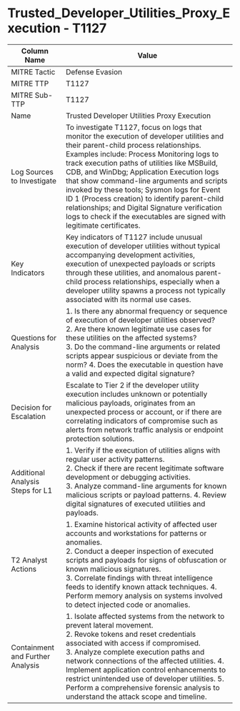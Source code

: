 # Trusted_Developer_Utilities_Proxy_Execution - T1127

| Column Name | Value |
|-------------|-------|
| MITRE Tactic | Defense Evasion |
| MITRE TTP | T1127 |
| MITRE Sub-TTP | T1127 |
| Name | Trusted Developer Utilities Proxy Execution |
| Log Sources to Investigate | To investigate T1127, focus on logs that monitor the execution of developer utilities and their parent-child process relationships. Examples include: Process Monitoring logs to track execution paths of utilities like MSBuild, CDB, and WinDbg; Application Execution logs that show command-line arguments and scripts invoked by these tools; Sysmon logs for Event ID 1 (Process creation) to identify parent-child relationships; and Digital Signature verification logs to check if the executables are signed with legitimate certificates. |
| Key Indicators | Key indicators of T1127 include unusual execution of developer utilities without typical accompanying development activities, execution of unexpected payloads or scripts through these utilities, and anomalous parent-child process relationships, especially when a developer utility spawns a process not typically associated with its normal use cases. |
| Questions for Analysis | 1. Is there any abnormal frequency or sequence of execution of developer utilities observed?<br>2. Are there known legitimate use cases for these utilities on the affected systems?<br>3. Do the command-line arguments or related scripts appear suspicious or deviate from the norm? 4. Does the executable in question have a valid and expected digital signature? |
| Decision for Escalation | Escalate to Tier 2 if the developer utility execution includes unknown or potentially malicious payloads, originates from an unexpected process or account, or if there are correlating indicators of compromise such as alerts from network traffic analysis or endpoint protection solutions. |
| Additional Analysis Steps for L1 | 1. Verify if the execution of utilities aligns with regular user activity patterns.<br>2. Check if there are recent legitimate software development or debugging activities.<br>3. Analyze command-line arguments for known malicious scripts or payload patterns. 4. Review digital signatures of executed utilities and payloads. |
| T2 Analyst Actions | 1. Examine historical activity of affected user accounts and workstations for patterns or anomalies.<br>2. Conduct a deeper inspection of executed scripts and payloads for signs of obfuscation or known malicious signatures.<br>3. Correlate findings with threat intelligence feeds to identify known attack techniques. 4. Perform memory analysis on systems involved to detect injected code or anomalies. |
| Containment and Further Analysis | 1. Isolate affected systems from the network to prevent lateral movement.<br>2. Revoke tokens and reset credentials associated with access if compromised.<br>3. Analyze complete execution paths and network connections of the affected utilities. 4. Implement application control enhancements to restrict unintended use of developer utilities. 5. Perform a comprehensive forensic analysis to understand the attack scope and timeline. |
